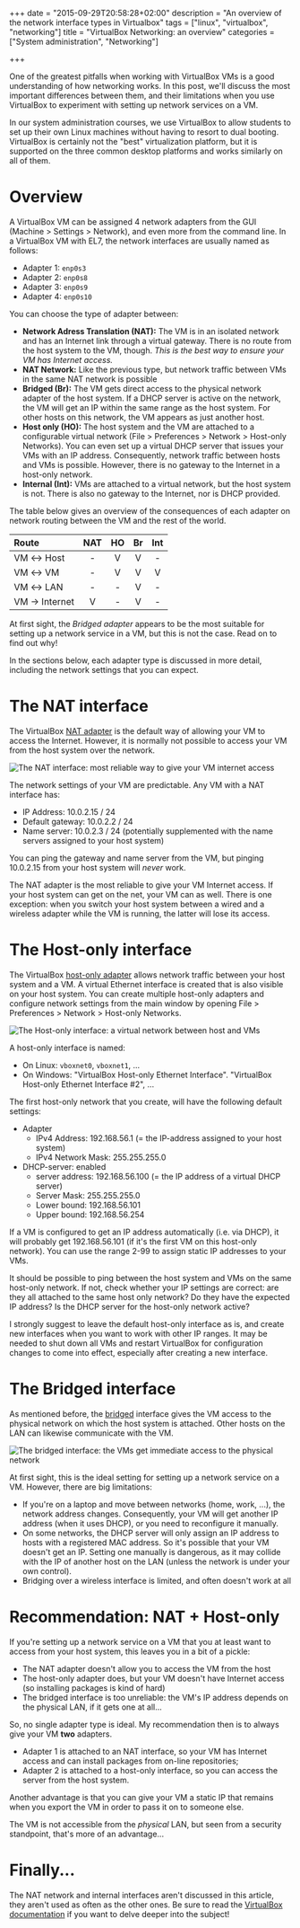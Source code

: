 +++
date = "2015-09-29T20:58:28+02:00"
description = "An overview of the network interface types in Virtualbox"
tags = ["linux", "virtualbox", "networking"]
title = "VirtualBox Networking: an overview"
categories = ["System administration", "Networking"]

+++

One of the greatest pitfalls when working with VirtualBox VMs is a good understanding of how networking works. In this post, we'll discuss the most important differences between them, and their limitations when you use VirtualBox to experiment with setting up network services on a VM.

In our system administration courses, we use VirtualBox to allow students to set up their own Linux machines without having to resort to dual booting. VirtualBox is certainly not the "best" virtualization platform, but it is supported on the three common desktop platforms and works similarly on all of them.

<!--more-->

# Overview

A VirtualBox VM can be assigned 4 network adapters from the GUI (Machine > Settings > Network), and even more from the command line. In a VirtualBox VM with EL7, the network interfaces are usually named as follows:

- Adapter 1: `enp0s3`
- Adapter 2: `enp0s8`
- Adapter 3: `enp0s9`
- Adapter 4: `enp0s10`

You can choose the type of adapter between:

- **Network Adress Translation (NAT):** The VM is in an isolated network and has an Internet link through a virtual gateway. There is no route from the host system to the VM, though. *This is the best way to ensure your VM has Internet access.*
- **NAT Network:** Like the previous type, but network traffic between VMs in the same NAT network is possible
- **Bridged (Br):** The VM gets direct access to the physical network adapter of the host system. If a DHCP server is active on the network, the VM will get an IP within the same range as the host system. For other hosts on this network, the VM appears as just another host.
- **Host only (HO):** The host system and the VM are attached to a configurable virtual network (File > Preferences > Network > Host-only Networks). You can even set up a virtual DHCP server that issues your VMs with an IP address. Consequently, network traffic between hosts and VMs is possible. However, there is no gateway to the Internet in a host-only network.
- **Internal (Int):** VMs are attached to a virtual network, but the host system is not. There is also no gateway to the Internet, nor is DHCP provided.

The table below gives an overview of the consequences of each adapter on network routing between the VM and the rest of the world.

| Route         | NAT   | HO    | Br    | Int   |
| :---          | :---: | :---: | :---: | :---: |
| VM ↔ Host     | -     | V     | V     | -     |
| VM ↔ VM       | -     | V     | V     | V     |
| VM ↔ LAN      | -     | -     | V     | -     |
| VM → Internet | V     | -     | V     | -     |

At first sight, the *Bridged adapter* appears to be the most suitable for setting up a network service in a VM, but this is not the case. Read on to find out why!

In the sections below, each adapter type is discussed in more detail, including the network settings that you can expect.

# The NAT interface

The VirtualBox [NAT adapter](http://www.virtualbox.org/manual/ch06.html#network_nat)
is the default way of allowing your VM to access the Internet. However, it is normally not possible to access your VM from the host system over the network.

![The NAT interface: most reliable way to give your VM internet access](/img/vbnat.png)

The network settings of your VM are predictable. Any VM with a NAT interface has:

- IP Address: 10.0.2.15 / 24
- Default gateway: 10.0.2.2 / 24
- Name server: 10.0.2.3 / 24 (potentially supplemented with the name servers assigned to your host system)

You can ping the gateway and name server from the VM, but pinging 10.0.2.15 from your host system will *never* work.

The NAT adapter is the most reliable to give your VM Internet access. If your host system can get on the net, your VM can as well.  There is one exception: when you switch your host system between a wired and a wireless adapter while the VM is running, the latter will lose its access.

# The Host-only interface

The VirtualBox [host-only adapter](http://www.virtualbox.org/manual/ch06.html#network_hostonly) allows network traffic between your host system and a VM. A virtual Ethernet interface is created that is also visible on your host system. You can create multiple host-only adapters and configure network settings from the main window by opening File > Preferences > Network > Host-only Networks.

![The Host-only interface: a virtual network between host and VMs](/img/vbho.png)

A host-only interface is named:

- On Linux: `vboxnet0`, `vboxnet1`, ...
- On Windows: "VirtualBox Host-only Ethernet Interface". "VirtualBox Host-only Ethernet Interface #2", ...

The first host-only network that you create, will have the following default settings:

- Adapter
    - IPv4 Address: 192.168.56.1 (= the IP-address assigned to your host system)
    - IPv4 Network Mask: 255.255.255.0
- DHCP-server: enabled
    - server address: 192.168.56.100 (= the IP address of a virtual DHCP server)
    - Server Mask: 255.255.255.0
    - Lower bound: 192.168.56.101
    - Upper bound: 192.168.56.254

If a VM is configured to get an IP address automatically (i.e. via DHCP), it will probably get 192.168.56.101 (if it's the first VM on this host-only network). You can use the range 2-99 to assign static IP addresses to your VMs.

It should be possible to ping between the host system and VMs on the same host-only network. If not, check whether your IP settings are correct: are they all attached to the same host only network? Do they have the expected IP address? Is the DHCP server for the host-only network active?

I strongly suggest to leave the default host-only interface as is, and create new interfaces when you want to work with other IP ranges. It may be needed to shut down all VMs and restart VirtualBox for configuration changes to come into effect, especially after creating a new interface.

# The Bridged interface

As mentioned before, the [bridged](https://www.virtualbox.org/manual/ch06.html#network_bridged) interface gives the VM access to the physical network on which the host system is attached. Other hosts on the LAN can likewise communicate with the VM.

![The bridged interface: the VMs get immediate access to the physical network](/img/vbbridged.png)

At first sight, this is the ideal setting for setting up a network service on a VM. However, there are big limitations:

- If you're on a laptop and move between networks (home, work, ...), the network address changes. Consequently, your VM will get another IP address (when it uses DHCP), or you need to reconfigure it manually.
- On some networks, the DHCP server will only assign an IP address to hosts with a registered MAC address. So it's possible that your VM doesn't get an IP. Setting one manually is dangerous, as it may collide with the IP of another host on the LAN (unless the network is under your own control).
- Bridging over a wireless interface is limited, and often doesn't work at all

# Recommendation: NAT + Host-only

If you're setting up a network service on a VM that you at least want to access from your host system, this leaves you in a bit of a pickle:

- The NAT adapter doesn't allow you to access the VM from the host
- The host-only adapter does, but your VM doesn't have Internet access (so installing packages is kind of hard)
- The bridged interface is too unreliable: the VM's IP address depends on the physical LAN, if it gets one at all...

So, no single adapter type is ideal. My recommendation then is to always give your VM **two** adapters.

- Adapter 1 is attached to an NAT interface, so your VM has Internet access and can install packages from on-line repositories;
- Adapter 2 is attached to a host-only interface, so you can access the server from the host system.

Another advantage is that you can give your VM a static IP that remains when you export the VM in order to pass it on to someone else.

The VM is not accessible from the *physical* LAN, but seen from a security standpoint, that's more of an advantage...

# Finally...

The NAT network and internal interfaces aren't discussed in this article, they aren't used as often as the other ones. Be sure to read the [VirtualBox documentation](https://www.virtualbox.org/manual/ch06.html) if you want to delve deeper into the subject!
